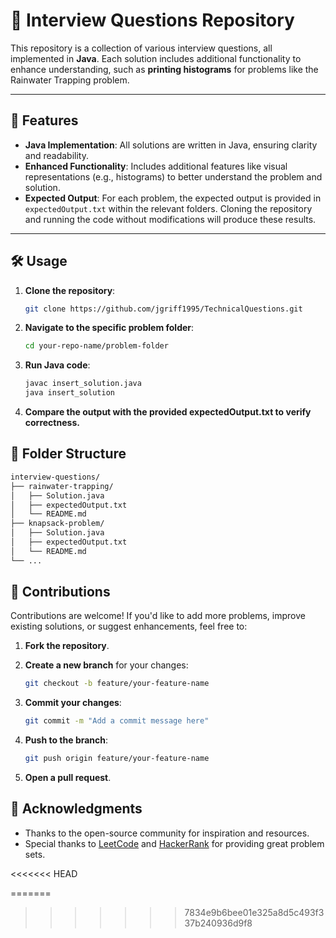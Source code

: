 # 📂 Interview Questions Repository

This repository is a collection of various interview questions, all implemented in **Java**. Each solution includes additional functionality to enhance understanding, such as **printing histograms** for problems like the Rainwater Trapping problem.

---

## 🚀 Features

- **Java Implementation**: All solutions are written in Java, ensuring clarity and readability.
- **Enhanced Functionality**: Includes additional features like visual representations (e.g., histograms) to better understand the problem and solution.
- **Expected Output**: For each problem, the expected output is provided in `expectedOutput.txt` within the relevant folders. Cloning the repository and running the code without modifications will produce these results.

---

## 🛠️ Usage

1. **Clone the repository**:
   ```bash
   git clone https://github.com/jgriff1995/TechnicalQuestions.git
   ```

2. **Navigate to the specific problem folder**:
   ```bash
   cd your-repo-name/problem-folder
   ```
3. **Run Java code**:
   ```bash
   javac insert_solution.java
   java insert_solution
   ``` 

4. **Compare the output with the provided expectedOutput.txt to verify correctness.**

## 📂 Folder Structure

```bash
interview-questions/
├── rainwater-trapping/
│   ├── Solution.java
│   ├── expectedOutput.txt
│   └── README.md
├── knapsack-problem/
│   ├── Solution.java
│   ├── expectedOutput.txt
│   └── README.md
└── ...
```
## 🤝 Contributions

Contributions are welcome! If you'd like to add more problems, improve existing solutions, or suggest enhancements, feel free to:

1. **Fork the repository**.

2. **Create a new branch** for your changes:
   ```bash
   git checkout -b feature/your-feature-name
   ```
3. **Commit your changes**:
   ```bash
   git commit -m "Add a commit message here"
   ```
4. **Push to the branch**:
   ```bash
   git push origin feature/your-feature-name
   ```
5. **Open a pull request**.

## 🙏 Acknowledgments

- Thanks to the open-source community for inspiration and resources.
- Special thanks to [LeetCode](https://leetcode.com/) and [HackerRank](https://www.hackerrank.com/) for providing great problem sets.

  



   
<<<<<<< HEAD
   
=======
   
>>>>>>> 7834e9b6bee01e325a8d5c493f337b240936d9f8
